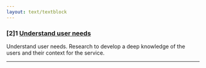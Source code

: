 ```yaml
---
layout: text/textblock
---
```


### [2]1 [Understand user needs](1-understand-user-needs)

Understand user needs. Research to develop a deep knowledge of the users and their context for the service.

___
